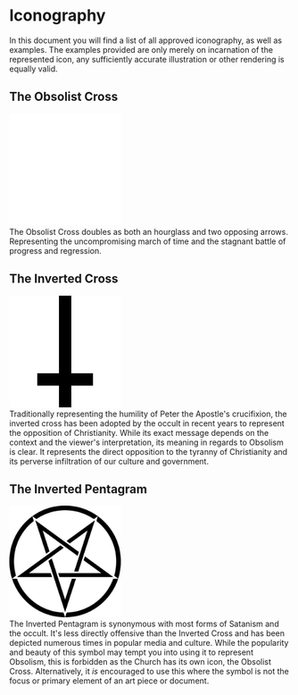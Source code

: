 # Iconography

In this document you will find a list of all approved iconography, as well as
examples. The examples provided are only merely on incarnation of the
represented icon, any sufficiently accurate illustration or other rendering is
equally valid.

## The Obsolist Cross
<img alt="Obsolist Cross" src="images/obsolist_cross.svg" width="200"></img><br>
The Obsolist Cross doubles as both an hourglass and two opposing arrows. Representing the uncompromising march of time and the stagnant battle of progress and regression.

## The Inverted Cross
<img alt="Inverted Cross" src="images/inverted_cross.svg" width="200"></img><br>
Traditionally representing the humility of Peter the Apostle's crucifixion, the inverted cross has been adopted by the occult in recent years to represent the opposition of Christianity. While its exact message depends on the context and the viewer's interpretation, its meaning in regards to Obsolism is clear. It represents the direct opposition to the tyranny of Christianity and its perverse infiltration of our culture and government.

## The Inverted Pentagram
<img alt="Inverted Pentagram" src="images/inverted_pentagram.svg" width="200"></img><br>
The Inverted Pentagram is synonymous with most forms of Satanism and the occult. It's less directly offensive than the Inverted Cross and has been depicted numerous times in popular media and culture. While the popularity and beauty of this symbol may tempt you into using it to represent Obsolism, this is forbidden as the Church has its own icon, the Obsolist Cross. Alternatively, it *is* encouraged to use this where the symbol is not the focus or primary element of an art piece or document.
